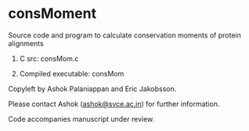 # consMoment
Source code and program to calculate conservation moments of protein alignments

1. C src: consMom.c

2. Compiled executable: consMom

Copyleft by Ashok Palaniappan and Eric Jakobsson.

Please contact Ashok (ashok@svce.ac.in) for further information.

Code accompanies manuscript under review.
